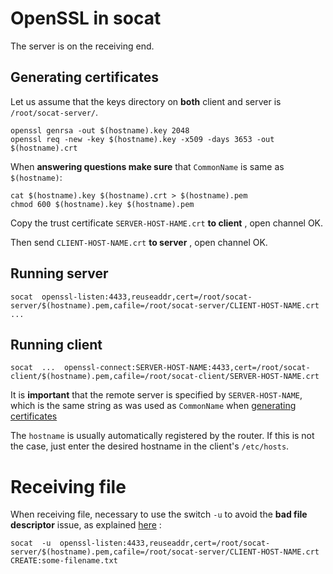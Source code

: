 OpenSSL in socat
================

The server is on the receiving end.

Generating certificates
-----------------------

Let us assume that the keys directory on __both__ client and server is `/root/socat-server/`.

    openssl genrsa -out $(hostname).key 2048
    openssl req -new -key $(hostname).key -x509 -days 3653 -out $(hostname).crt

When __answering questions make sure__ that `CommonName` is same as `$(hostname)`:

    cat $(hostname).key $(hostname).crt > $(hostname).pem
    chmod 600 $(hostname).key $(hostname).pem

Copy the trust certificate `SERVER-HOST-HAME.crt`  __to client__ , open channel OK.

Then send `CLIENT-HOST-NAME.crt`  __to server__ , open channel OK.


Running server
--------------

    socat  openssl-listen:4433,reuseaddr,cert=/root/socat-server/$(hostname).pem,cafile=/root/socat-server/CLIENT-HOST-NAME.crt  ...


Running client
--------------

    socat  ...  openssl-connect:SERVER-HOST-NAME:4433,cert=/root/socat-client/$(hostname).pem,cafile=/root/socat-client/SERVER-HOST-NAME.crt

It is __important__ that the remote server is specified by `SERVER-HOST-NAME`, which is the same string as was used as `CommonName` when
[generating certificates](#generating-certificates)

The `hostname` is usually automatically registered by the router. If this is not the case, just enter the desired hostname in the client's `/etc/hosts`.


Receiving file
==============

When receiving file, necessary to use the switch `-u` to avoid the __bad file descriptor__ issue,
as explained [here](http://serverfault.com/questions/768942/socat-create-returning-bad-file-descriptor) :

    socat  -u  openssl-listen:4433,reuseaddr,cert=/root/socat-server/$(hostname).pem,cafile=/root/socat-server/CLIENT-HOST-NAME.crt   CREATE:some-filename.txt



